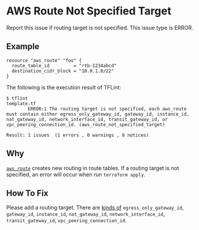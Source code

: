 # AWS Route Not Specified Target

Report this issue if routing target is not specified. This issue type is ERROR.

## Example

```
resource "aws_route" "foo" {
  route_table_id         = "rtb-1234abcd"
  destination_cidr_block = "10.0.1.0/22"
}
```

The following is the execution result of TFLint:

```
$ tflint
template.tf
        ERROR:1 The routing target is not specified, each aws_route must contain either egress_only_gateway_id, gateway_id, instance_id, nat_gateway_id, network_interface_id, transit_gateway_id, or vpc_peering_connection_id. (aws_route_not_specified_target)

Result: 1 issues  (1 errors , 0 warnings , 0 notices)
```

## Why

[`aws_route`](https://www.terraform.io/docs/providers/aws/r/route.html) creates new routing in route tables. If a routing target is not specified, an error will occur when run `terraform apply`.

## How To Fix

Please add a routing target. There are [kinds of](https://www.terraform.io/docs/providers/aws/r/route.html#argument-reference) `egress_only_gateway_id`, `gateway_id`, `instance_id`, `nat_gateway_id`, `network_interface_id`, `transit_gateway_id`, `vpc_peering_connection_id`.
